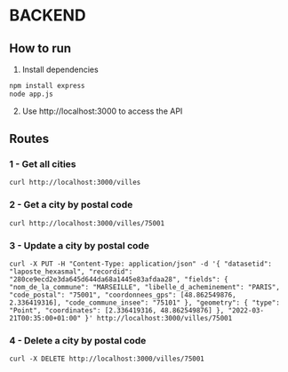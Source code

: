 # BACKEND
## How to run
1. Install dependencies
```bash
npm install express
node app.js 
```
2. Use http://localhost:3000 to access the API

## Routes
### 1 - Get all cities
`curl http://localhost:3000/villes`
### 2 - Get a city by postal code
`curl http://localhost:3000/villes/75001`
### 3 - Update a city by postal code
`curl -X PUT -H "Content-Type: application/json" -d '{
  "datasetid": "laposte_hexasmal",
  "recordid": "280ce9ecd2e3da645d644da68a1445e83afdaa28",
  "fields": {
    "nom_de_la_commune": "MARSEILLE",
    "libelle_d_acheminement": "PARIS",
    "code_postal": "75001",
    "coordonnees_gps": [48.862549876, 2.336419316],
    "code_commune_insee": "75101"
  },
  "geometry": { "type": "Point", "coordinates": [2.336419316, 48.862549876] },
  "2022-03-21T00:35:00+01:00"
}' http://localhost:3000/villes/75001`
### 4 - Delete a city by postal code
`curl -X DELETE http://localhost:3000/villes/75001`

